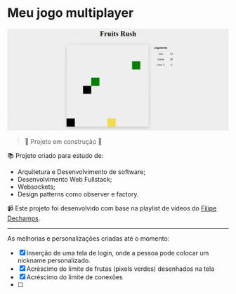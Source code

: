 # Meu jogo multiplayer

![gif-jogo](gif-jogo.gif)

> :construction: Projeto em construção :construction:

📚 Projeto criado para estudo de: 
- Arquitetura e Desenvolvimento de software;
- Desenvolvimento Web Fullstack;
- Websockets;
- Design patterns como observer e factory.

📹 Este projeto foi desenvolvido com base na playlist de vídeos do [Filipe Dechamps](https://www.youtube.com/playlist?list=PLMdYygf53DP5SVQQrkKCVWDS0TwYLVitL).

-----

As melhorias e personalizações criadas até o momento:

- [x] Inserção de uma tela de login, onde a pessoa pode colocar um nickname personalizado.
- [x] Acréscimo do limite de frutas (pixels verdes) desenhados na tela
- [x] Acréscimo do limite de conexões
- [ ] 
